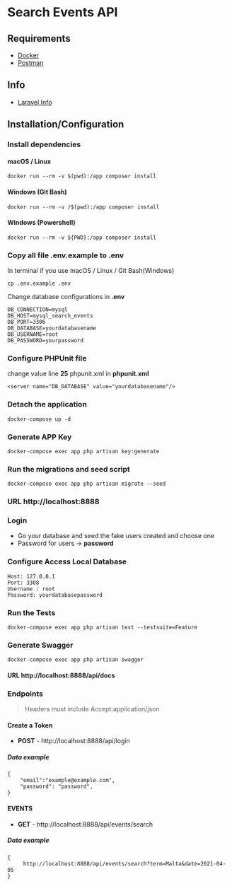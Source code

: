 # Search Events API

## Requirements

- [Docker](https://www.docker.com/products/docker-desktop)
- [Postman](https://www.postman.com/downloads/)

## Info

- [Laravel Info](https://laravel.com/docs/10.x/installation)

## Installation/Configuration

### Install dependencies

#### macOS / Linux

```
docker run --rm -v $(pwd):/app composer install
```

#### Windows (Git Bash)

```
docker run --rm -v /$(pwd):/app composer install
```

#### Windows (Powershell)

```
docker run --rm -v ${PWD}:/app composer install
```

### Copy all file .env.example to .env

In terminal if you use macOS / Linux / Git Bash(Windows)

```
cp .env.example .env
```

Change database configurations in **.env**

```
DB_CONNECTION=mysql
DB_HOST=mysql_search_events
DB_PORT=3306
DB_DATABASE=yourdatabasename
DB_USERNAME=root
DB_PASSWORD=yourpassword
```

### Configure PHPUnit file

change value line **25** phpunit.xml in **phpunit.xml**

```
<server name="DB_DATABASE" value="yourdatabasename"/>
```

### Detach the application

```
docker-compose up -d
```

### Generate APP Key

```
docker-compose exec app php artisan key:generate
```

### Run the migrations and seed script

```
docker-compose exec app php artisan migrate --seed
```

### URL http://localhost:8888

### Login

- Go your database and seed the fake users created and choose one
- Password for users -> **password**

### Configure Access Local Database

```
Host: 127.0.0.1
Port: 3308
Username : root
Password: yourdatabasepassword
```

### Run the Tests

```
docker-compose exec app php artisan test --testsuite=Feature
```

### Generate Swagger

```
docker-compose exec app php artisan swagger
```

#### URL http://localhost:8888/api/docs

### Endpoints

> Headers must include Accept:application/json

#### Create a Token

- **POST** - http://localhost:8888/api/login

##### Data example

````
{
    "email":"example@example.com",
    "password": "password",
}
````

#### EVENTS

- **GET** - http://localhost:8888/api/events/search

##### Data example

````
{
     http://localhost:8888/api/events/search?term=Malta&date=2021-04-05
}
````

